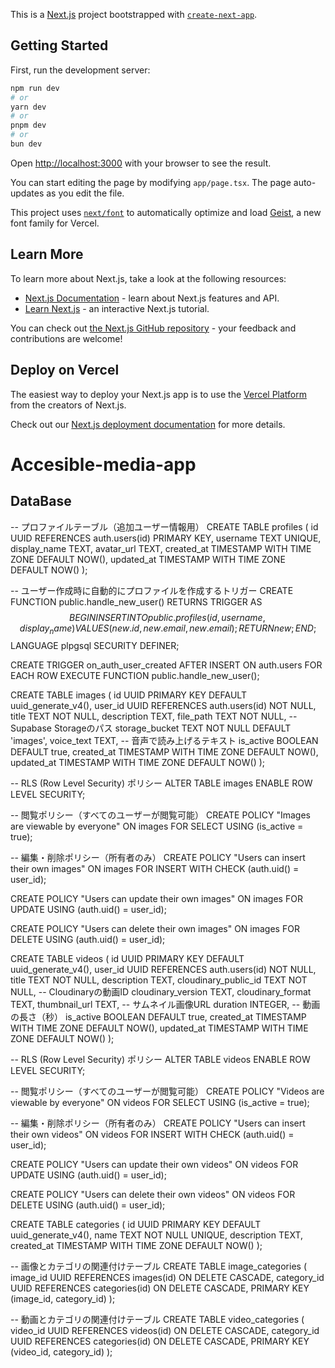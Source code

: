 This is a [Next.js](https://nextjs.org) project bootstrapped with [`create-next-app`](https://nextjs.org/docs/app/api-reference/cli/create-next-app).

## Getting Started

First, run the development server:

```bash
npm run dev
# or
yarn dev
# or
pnpm dev
# or
bun dev
```

Open [http://localhost:3000](http://localhost:3000) with your browser to see the result.

You can start editing the page by modifying `app/page.tsx`. The page auto-updates as you edit the file.

This project uses [`next/font`](https://nextjs.org/docs/app/building-your-application/optimizing/fonts) to automatically optimize and load [Geist](https://vercel.com/font), a new font family for Vercel.

## Learn More

To learn more about Next.js, take a look at the following resources:

- [Next.js Documentation](https://nextjs.org/docs) - learn about Next.js features and API.
- [Learn Next.js](https://nextjs.org/learn) - an interactive Next.js tutorial.

You can check out [the Next.js GitHub repository](https://github.com/vercel/next.js) - your feedback and contributions are welcome!

## Deploy on Vercel

The easiest way to deploy your Next.js app is to use the [Vercel Platform](https://vercel.com/new?utm_medium=default-template&filter=next.js&utm_source=create-next-app&utm_campaign=create-next-app-readme) from the creators of Next.js.

Check out our [Next.js deployment documentation](https://nextjs.org/docs/app/building-your-application/deploying) for more details.
# Accesible-media-app

## DataBase
-- プロファイルテーブル（追加ユーザー情報用）
CREATE TABLE profiles (
  id UUID REFERENCES auth.users(id) PRIMARY KEY,
  username TEXT UNIQUE,
  display_name TEXT,
  avatar_url TEXT,
  created_at TIMESTAMP WITH TIME ZONE DEFAULT NOW(),
  updated_at TIMESTAMP WITH TIME ZONE DEFAULT NOW()
);

-- ユーザー作成時に自動的にプロファイルを作成するトリガー
CREATE FUNCTION public.handle_new_user() 
RETURNS TRIGGER AS $$
BEGIN
  INSERT INTO public.profiles (id, username, display_name)
  VALUES (new.id, new.email, new.email);
  RETURN new;
END;
$$ LANGUAGE plpgsql SECURITY DEFINER;

CREATE TRIGGER on_auth_user_created
  AFTER INSERT ON auth.users
  FOR EACH ROW EXECUTE FUNCTION public.handle_new_user();

CREATE TABLE images (
  id UUID PRIMARY KEY DEFAULT uuid_generate_v4(),
  user_id UUID REFERENCES auth.users(id) NOT NULL,
  title TEXT NOT NULL,
  description TEXT,
  file_path TEXT NOT NULL, -- Supabase Storageのパス
  storage_bucket TEXT NOT NULL DEFAULT 'images',
  voice_text TEXT, -- 音声で読み上げるテキスト
  is_active BOOLEAN DEFAULT true,
  created_at TIMESTAMP WITH TIME ZONE DEFAULT NOW(),
  updated_at TIMESTAMP WITH TIME ZONE DEFAULT NOW()
);

-- RLS (Row Level Security) ポリシー
ALTER TABLE images ENABLE ROW LEVEL SECURITY;

-- 閲覧ポリシー（すべてのユーザーが閲覧可能）
CREATE POLICY "Images are viewable by everyone" 
  ON images FOR SELECT 
  USING (is_active = true);

-- 編集・削除ポリシー（所有者のみ）
CREATE POLICY "Users can insert their own images" 
  ON images FOR INSERT 
  WITH CHECK (auth.uid() = user_id);

CREATE POLICY "Users can update their own images" 
  ON images FOR UPDATE 
  USING (auth.uid() = user_id);

CREATE POLICY "Users can delete their own images" 
  ON images FOR DELETE 
  USING (auth.uid() = user_id);

CREATE TABLE videos (
  id UUID PRIMARY KEY DEFAULT uuid_generate_v4(),
  user_id UUID REFERENCES auth.users(id) NOT NULL,
  title TEXT NOT NULL,
  description TEXT,
  cloudinary_public_id TEXT NOT NULL, -- Cloudinaryの動画ID
  cloudinary_version TEXT,
  cloudinary_format TEXT,
  thumbnail_url TEXT, -- サムネイル画像URL
  duration INTEGER, -- 動画の長さ（秒）
  is_active BOOLEAN DEFAULT true,
  created_at TIMESTAMP WITH TIME ZONE DEFAULT NOW(),
  updated_at TIMESTAMP WITH TIME ZONE DEFAULT NOW()
);

-- RLS (Row Level Security) ポリシー
ALTER TABLE videos ENABLE ROW LEVEL SECURITY;

-- 閲覧ポリシー（すべてのユーザーが閲覧可能）
CREATE POLICY "Videos are viewable by everyone" 
  ON videos FOR SELECT 
  USING (is_active = true);

-- 編集・削除ポリシー（所有者のみ）
CREATE POLICY "Users can insert their own videos" 
  ON videos FOR INSERT 
  WITH CHECK (auth.uid() = user_id);

CREATE POLICY "Users can update their own videos" 
  ON videos FOR UPDATE 
  USING (auth.uid() = user_id);

CREATE POLICY "Users can delete their own videos" 
  ON videos FOR DELETE 
  USING (auth.uid() = user_id);

CREATE TABLE categories (
  id UUID PRIMARY KEY DEFAULT uuid_generate_v4(),
  name TEXT NOT NULL UNIQUE,
  description TEXT,
  created_at TIMESTAMP WITH TIME ZONE DEFAULT NOW()
);

-- 画像とカテゴリの関連付けテーブル
CREATE TABLE image_categories (
  image_id UUID REFERENCES images(id) ON DELETE CASCADE,
  category_id UUID REFERENCES categories(id) ON DELETE CASCADE,
  PRIMARY KEY (image_id, category_id)
);

-- 動画とカテゴリの関連付けテーブル
CREATE TABLE video_categories (
  video_id UUID REFERENCES videos(id) ON DELETE CASCADE,
  category_id UUID REFERENCES categories(id) ON DELETE CASCADE,
  PRIMARY KEY (video_id, category_id)
);